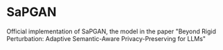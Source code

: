 # SaPGAN
Official implementation of SaPGAN, the model in the paper "Beyond Rigid Perturbation: Adaptive Semantic-Aware Privacy-Preserving for LLMs"
